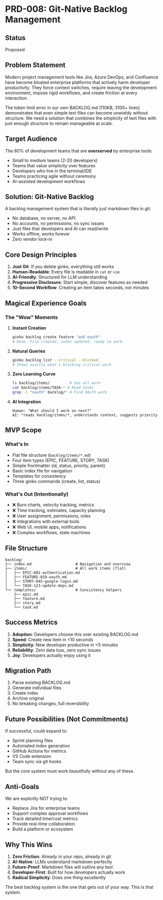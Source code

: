# PRD-008: Git-Native Backlog Management

## Status
Proposed

## Problem Statement

Modern project management tools like Jira, Azure DevOps, and Confluence have become bloated enterprise platforms that actively harm developer productivity. They force context switches, require leaving the development environment, impose rigid workflows, and create friction at every interaction. 

The token limit error in our own BACKLOG.md (110KB, 3100+ lines) demonstrates that even simple text files can become unwieldy without structure. We need a solution that combines the simplicity of text files with just enough structure to remain manageable at scale.

## Target Audience

The 80% of development teams that are **overserved** by enterprise tools:
- Small to medium teams (2-20 developers)
- Teams that value simplicity over features
- Developers who live in the terminal/IDE
- Teams practicing agile without ceremony
- AI-assisted development workflows

## Solution: Git-Native Backlog

A backlog management system that is literally just markdown files in git:
- No database, no server, no API
- No accounts, no permissions, no sync issues  
- Just files that developers and AI can read/write
- Works offline, works forever
- Zero vendor lock-in

## Core Design Principles

1. **Just Git**: If you delete ginko, everything still works
2. **Human-Readable**: Every file is readable in `cat` or `vim`
3. **AI-Friendly**: Structured for LLM understanding
4. **Progressive Disclosure**: Start simple, discover features as needed
5. **10-Second Workflow**: Creating an item takes seconds, not minutes

## Magical Experience Goals

### The "Wow" Moments

1. **Instant Creation**
   ```bash
   ginko backlog create feature "add oauth"
   # Done. File created, index updated, ready to work.
   ```

2. **Natural Queries**
   ```bash
   ginko backlog list --critical --blocked
   # Shows exactly what's blocking critical work
   ```

3. **Zero Learning Curve**
   ```bash
   ls backlog/items/         # See all work
   cat backlog/items/TASK-* # Read tasks
   grep -l "oauth" backlog/* # Find OAuth work
   ```

4. **AI Integration**
   ```
   Human: "What should I work on next?"
   AI: *reads backlog/items/*, understands context, suggests priority
   ```

## MVP Scope

### What's In
- Flat file structure (`backlog/items/*.md`)
- Four item types (EPIC, FEATURE, STORY, TASK)
- Simple frontmatter (id, status, priority, parent)
- Basic index file for navigation
- Templates for consistency
- Three ginko commands (create, list, status)

### What's Out (Intentionally)
- ❌ Burn charts, velocity tracking, metrics
- ❌ Time tracking, estimates, capacity planning
- ❌ User assignment, permissions, roles
- ❌ Integrations with external tools
- ❌ Web UI, mobile apps, notifications
- ❌ Complex workflows, state machines

## File Structure

```
backlog/
├── index.md                    # Navigation and overview
├── items/                      # All work items (flat)
│   ├── EPIC-001-authentication.md
│   ├── FEATURE-019-oauth.md
│   ├── STORY-045-google-login.md
│   └── TASK-123-update-deps.md
└── templates/                  # Consistency helpers
    ├── epic.md
    ├── feature.md
    ├── story.md
    └── task.md
```

## Success Metrics

1. **Adoption**: Developers choose this over existing BACKLOG.md
2. **Speed**: Create new item in <10 seconds
3. **Simplicity**: New developer productive in <5 minutes
4. **Reliability**: Zero data loss, zero sync issues
5. **Joy**: Developers actually enjoy using it

## Migration Path

1. Parse existing BACKLOG.md
2. Generate individual files
3. Create index
4. Archive original
5. No breaking changes, full reversibility

## Future Possibilities (Not Commitments)

If successful, could expand to:
- Sprint planning files
- Automated index generation
- GitHub Actions for metrics
- VS Code extension
- Team sync via git hooks

But the core system must work beautifully without any of these.

## Anti-Goals

We are explicitly NOT trying to:
- Replace Jira for enterprise teams
- Support complex approval workflows  
- Track detailed time/cost metrics
- Provide real-time collaboration
- Build a platform or ecosystem

## Why This Wins

1. **Zero Friction**: Already in your repo, already in git
2. **AI-Native**: LLMs understand markdown perfectly
3. **Future-Proof**: Markdown files will outlive any tool
4. **Developer-First**: Built for how developers actually work
5. **Radical Simplicity**: Does one thing excellently

The best backlog system is the one that gets out of your way. This is that system.